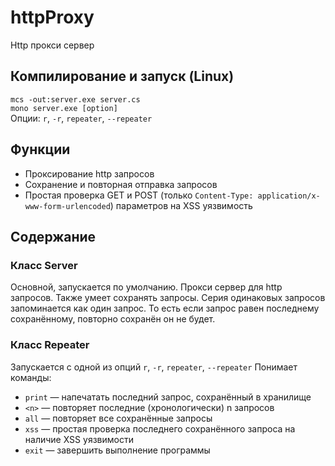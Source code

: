 # httpProxy
Http прокси сервер

## Компилирование и запуск (Linux)
`mcs -out:server.exe server.cs`   
`mono server.exe [option]`   
Опции: `r`, `-r`, `repeater`, `--repeater`

## Функции
- Проксирование http запросов
- Сохранение и повторная отправка запросов
- Простая проверка GET и POST (только `Content-Type: application/x-www-form-urlencoded`) параметров на XSS уязвимость

## Содержание

### Класс Server
Основной, запускается по умолчанию. Прокси сервер для http запросов. Также умеет сохранять запросы. Серия одинаковых запросов запоминается как один запрос. То есть если запрос равен последнему сохранённому, повторно сохранён он не будет.

### Класс Repeater
Запускается с одной из опций `r`, `-r`, `repeater`, `--repeater`
Понимает команды:
- `print` — напечатать последний запрос, сохранённый в хранилище
- `<n>` — повторяет последние (хронологически) n запросов
- `all` — повторяет все сохранённые запросы
- `xss` — простая проверка последнего сохранённого запроса на наличие XSS уязвимости
- `exit` — завершить выполнение программы
